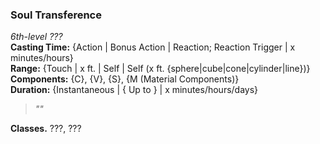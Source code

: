 ### Soul Transference  
*6th-level ???*  
**Casting Time:** {Action | Bonus Action | Reaction; Reaction Trigger | x minutes/hours}  
**Range:** {Touch | x ft. | Self | Self (x ft. {sphere|cube|cone|cylinder|line})}  
**Components:** {C}, {V}, {S}, {M (Material Components)}  
**Duration:** {Instantaneous | { Up to } | x minutes/hours/days}  

> *""*

**Classes.** ???, ???